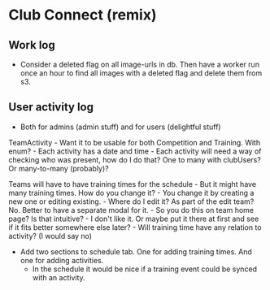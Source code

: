 # Club Connect (remix)

## Work log
-  Consider a deleted flag on all image-urls in db. Then have a worker run once an hour to find all images with a deleted flag and delete them from s3.

## User activity log
  - Both for admins (admin stuff) and for users (delightful stuff) 


TeamActivity
    - Want it to be usable for both Competition and Training. With enum?
    - Each activity has a date and time
    - Each activity will need a way of checking who was present, how do I do that? One to many with clubUsers? Or many-to-many (probably)?
    
Teams will have to have training times for the schedule
    - But it might have many training times. How do you change it?
        - You change it by creating a new one or editing existing. 
    - Where do I edit it? As part of the edit team? No. Better to have a separate modal for it.
        - So you do this on team home page? Is that intuitive?
        - I don't like it. Or maybe put it there at first and see if it fits better somewhere else later?
    - Will training time have any relation to activity? (I would say no)

- Add two sections to schedule tab. One for adding training times. And one for adding activities.
  - In the schedule it would be nice if a training event could be synced with an activity. 